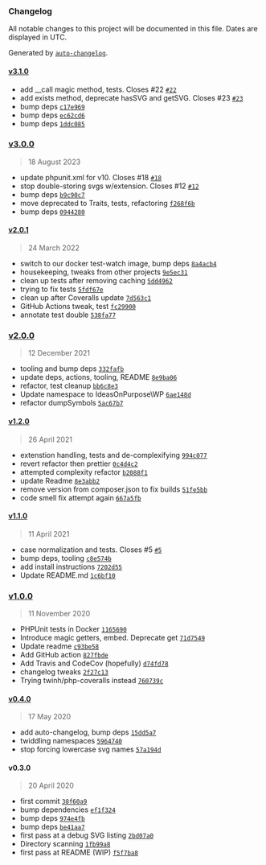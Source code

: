 ### Changelog

All notable changes to this project will be documented in this file. Dates are displayed in UTC.

Generated by [`auto-changelog`](https://github.com/CookPete/auto-changelog).

#### [v3.1.0](https://github.com/ideasonpurpose/wp-svg-lib/compare/v3.0.0...v3.1.0)

- add __call magic method, tests. Closes #22 [`#22`](https://github.com/ideasonpurpose/wp-svg-lib/issues/22)
- add exists method, deprecate hasSVG and getSVG. Closes #23 [`#23`](https://github.com/ideasonpurpose/wp-svg-lib/issues/23)
- bump deps [`c17e969`](https://github.com/ideasonpurpose/wp-svg-lib/commit/c17e969cfb357913f6297de69efe9072d014681f)
- bump deps [`ec62cd6`](https://github.com/ideasonpurpose/wp-svg-lib/commit/ec62cd62ad658746e4334ae709897e80b2cc3ec8)
- bump deps [`1ddc085`](https://github.com/ideasonpurpose/wp-svg-lib/commit/1ddc085eb8c87d480738234ec4f04cd6f6098f18)

### [v3.0.0](https://github.com/ideasonpurpose/wp-svg-lib/compare/v2.0.1...v3.0.0)

> 18 August 2023

- update phpunit.xml for v10. Closes #18 [`#18`](https://github.com/ideasonpurpose/wp-svg-lib/issues/18)
- stop double-storing svgs w/extension. Closes #12 [`#12`](https://github.com/ideasonpurpose/wp-svg-lib/issues/12)
- bump deps [`b9c90c7`](https://github.com/ideasonpurpose/wp-svg-lib/commit/b9c90c7f9c68da359ff3050808a6516773ed3411)
- move deprecated to Traits, tests, refactoring [`f268f6b`](https://github.com/ideasonpurpose/wp-svg-lib/commit/f268f6b259ad0404e89ba15342459d6240e4630d)
- bump deps [`0944280`](https://github.com/ideasonpurpose/wp-svg-lib/commit/09442804d819dfac7e184279a8bacc189b8a21d6)

#### [v2.0.1](https://github.com/ideasonpurpose/wp-svg-lib/compare/v2.0.0...v2.0.1)

> 24 March 2022

- switch to our docker test-watch image, bump deps [`8a4acb4`](https://github.com/ideasonpurpose/wp-svg-lib/commit/8a4acb47348d7e22d0279ed1b2d933d69309a14b)
- housekeeping, tweaks from other projects [`9e5ec31`](https://github.com/ideasonpurpose/wp-svg-lib/commit/9e5ec3173a76e6bd2a1524e00834a6bc402ecfcd)
- clean up tests after removing caching [`5dd4962`](https://github.com/ideasonpurpose/wp-svg-lib/commit/5dd4962b0396fedd3c3388b229729d3845fbdb86)
- trying to fix tests [`5fdf67e`](https://github.com/ideasonpurpose/wp-svg-lib/commit/5fdf67ec20a5495b7cb87ad1c471cb50c3e4c94e)
- clean up after Coveralls update [`7d563c1`](https://github.com/ideasonpurpose/wp-svg-lib/commit/7d563c191b7639f064c9d071c21fb36794180f10)
- GitHub Actions tweak, test [`fc29900`](https://github.com/ideasonpurpose/wp-svg-lib/commit/fc2990089cb95a1a69bbb511cb696618e298f20f)
- annotate test double [`538fa77`](https://github.com/ideasonpurpose/wp-svg-lib/commit/538fa774b1ab6fa1d4d3758b96a13e917b39b5c7)

### [v2.0.0](https://github.com/ideasonpurpose/wp-svg-lib/compare/v1.2.0...v2.0.0)

> 12 December 2021

- tooling and bump deps [`332fafb`](https://github.com/ideasonpurpose/wp-svg-lib/commit/332fafb2818b554980716e650f18bc9126c01f27)
- update deps, actions, tooling, README [`8e9ba06`](https://github.com/ideasonpurpose/wp-svg-lib/commit/8e9ba0653017b2aa01bf25ad50c5cf5e5da801d4)
- refactor, test cleanup [`bb6c8e3`](https://github.com/ideasonpurpose/wp-svg-lib/commit/bb6c8e34038dbc039a00703c0c699bceaac2fd2b)
- Update namespace to IdeasOnPurpose\WP [`6ae148d`](https://github.com/ideasonpurpose/wp-svg-lib/commit/6ae148d0093e4e505820fb87d0c18c60a6a16f3a)
- refactor dumpSymbols [`5ac67b7`](https://github.com/ideasonpurpose/wp-svg-lib/commit/5ac67b7b0154a8b06971c6e7aa7fc69294b8aa4f)

#### [v1.2.0](https://github.com/ideasonpurpose/wp-svg-lib/compare/v1.1.0...v1.2.0)

> 26 April 2021

- extenstion handling, tests and de-complexifying [`994c077`](https://github.com/ideasonpurpose/wp-svg-lib/commit/994c0777f5b10b81c7714c111b5840e64673bcaf)
- revert refactor then prettier [`0c4d4c2`](https://github.com/ideasonpurpose/wp-svg-lib/commit/0c4d4c229eabdab51f8e01d50ef24d785bda9848)
- attempted complexity refactor [`b2088f1`](https://github.com/ideasonpurpose/wp-svg-lib/commit/b2088f13ec25d0dcd6aedc446c6be0794b97eef7)
- update Readme [`8e3abb2`](https://github.com/ideasonpurpose/wp-svg-lib/commit/8e3abb24b17f42081dec1608256ca3822ef93608)
- remove version from composer.json to fix builds [`51fe5bb`](https://github.com/ideasonpurpose/wp-svg-lib/commit/51fe5bb50192ea43c2887a0f3111b01549e5a482)
- code smell fix attempt again [`667a5fb`](https://github.com/ideasonpurpose/wp-svg-lib/commit/667a5fb43d63fd6b2901a8a4c977ff304fcfa2dd)

#### [v1.1.0](https://github.com/ideasonpurpose/wp-svg-lib/compare/v1.0.0...v1.1.0)

> 11 April 2021

- case normalization and tests. Closes #5 [`#5`](https://github.com/ideasonpurpose/wp-svg-lib/issues/5)
- bump deps, tooling [`c8e574b`](https://github.com/ideasonpurpose/wp-svg-lib/commit/c8e574b42cb13980da49ac24d879fb5e9ce93e30)
- add install instructions [`7202d55`](https://github.com/ideasonpurpose/wp-svg-lib/commit/7202d555b00e55b040fd7f2da7311588dff77130)
- Update README.md [`1c6bf10`](https://github.com/ideasonpurpose/wp-svg-lib/commit/1c6bf10faaa91fb290150f9b698f7216e6109a42)

### [v1.0.0](https://github.com/ideasonpurpose/wp-svg-lib/compare/v0.4.0...v1.0.0)

> 11 November 2020

- PHPUnit tests in Docker [`1165690`](https://github.com/ideasonpurpose/wp-svg-lib/commit/1165690dcafd3bc831c2cb1985a866ff9b8f13f6)
- Introduce magic getters, embed. Deprecate get [`71d7549`](https://github.com/ideasonpurpose/wp-svg-lib/commit/71d75498f9d82bfc2f6d1236f94012df11a04660)
- Update readme [`c93be58`](https://github.com/ideasonpurpose/wp-svg-lib/commit/c93be58ea2ef6ecfa634256cfd04f0787f8718b9)
- Add GitHub action [`827fbde`](https://github.com/ideasonpurpose/wp-svg-lib/commit/827fbde9e89859f516303eb29a7180c8b2c16495)
- Add Travis and CodeCov (hopefully) [`d74fd78`](https://github.com/ideasonpurpose/wp-svg-lib/commit/d74fd78a5625682f2c3c787c0a8da8c95e22fafc)
- changelog tweaks [`2f27c13`](https://github.com/ideasonpurpose/wp-svg-lib/commit/2f27c1388ad5eee000465a77594b7efef62b3651)
- Trying twinh/php-coveralls instead [`760739c`](https://github.com/ideasonpurpose/wp-svg-lib/commit/760739c2e4c4c50b0e34036c9b8e204fb219cf12)

#### [v0.4.0](https://github.com/ideasonpurpose/wp-svg-lib/compare/v0.3.0...v0.4.0)

> 17 May 2020

- add auto-changelog, bump deps [`15dd5a7`](https://github.com/ideasonpurpose/wp-svg-lib/commit/15dd5a77426448d057acf9eca4bf3094ac651e50)
- twiddling namespaces [`5964740`](https://github.com/ideasonpurpose/wp-svg-lib/commit/59647401a16e546e08d7c9851b41f4e7ee5459f0)
- stop forcing lowercase svg names [`57a194d`](https://github.com/ideasonpurpose/wp-svg-lib/commit/57a194ddc51b886b422b7944c9acae3286c61925)

#### v0.3.0

> 20 April 2020

- first commit [`38f60a9`](https://github.com/ideasonpurpose/wp-svg-lib/commit/38f60a9d2a6d7653889bee923286b743869d005a)
- bump dependencies [`ef1f324`](https://github.com/ideasonpurpose/wp-svg-lib/commit/ef1f3249609de80f28e89006524abb69557fd171)
- bump deps [`974e4fb`](https://github.com/ideasonpurpose/wp-svg-lib/commit/974e4fb066eb0d41784e301879ae3c744449d338)
- bump deps [`be41aa7`](https://github.com/ideasonpurpose/wp-svg-lib/commit/be41aa797b9f4d472cf802ce79e96c76250301ed)
- first pass at a debug SVG listing [`2bd07a0`](https://github.com/ideasonpurpose/wp-svg-lib/commit/2bd07a0d00e315561a6018be0f6788593650841e)
- Directory scanning [`1fb99a8`](https://github.com/ideasonpurpose/wp-svg-lib/commit/1fb99a820c384e048f090d360aaf25d44f967a52)
- first pass at README (WIP) [`f5f7ba8`](https://github.com/ideasonpurpose/wp-svg-lib/commit/f5f7ba861b66c3b77b9fd0a3323da597960c44ef)

